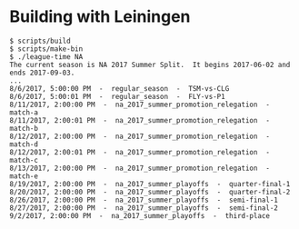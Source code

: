 # Building with Leiningen

    $ scripts/build
    $ scripts/make-bin
    $ ./league-time NA
    The current season is NA 2017 Summer Split.  It begins 2017-06-02 and ends 2017-09-03.
    ...
    8/6/2017, 5:00:00 PM  -  regular_season  -  TSM-vs-CLG
    8/6/2017, 5:00:01 PM  -  regular_season  -  FLY-vs-P1
    8/11/2017, 2:00:00 PM  -  na_2017_summer_promotion_relegation  -  match-a
    8/11/2017, 2:00:01 PM  -  na_2017_summer_promotion_relegation  -  match-b
    8/12/2017, 2:00:00 PM  -  na_2017_summer_promotion_relegation  -  match-d
    8/12/2017, 2:00:01 PM  -  na_2017_summer_promotion_relegation  -  match-c
    8/13/2017, 2:00:00 PM  -  na_2017_summer_promotion_relegation  -  match-e
    8/19/2017, 2:00:00 PM  -  na_2017_summer_playoffs  -  quarter-final-1
    8/20/2017, 2:00:00 PM  -  na_2017_summer_playoffs  -  quarter-final-2
    8/26/2017, 2:00:00 PM  -  na_2017_summer_playoffs  -  semi-final-1
    8/27/2017, 2:00:00 PM  -  na_2017_summer_playoffs  -  semi-final-2
    9/2/2017, 2:00:00 PM  -  na_2017_summer_playoffs  -  third-place
